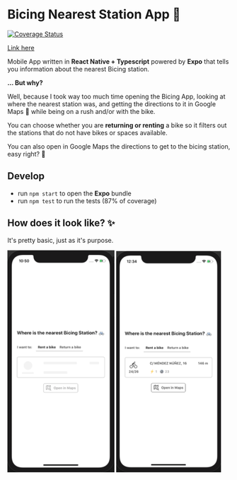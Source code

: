 # Bicing Nearest Station App 🚴
[![Coverage Status](https://coveralls.io/repos/github/aalises/bicing-nearest-station-app/badge.svg?branch=master)](https://coveralls.io/github/aalises/bicing-nearest-station-app?branch=master)

[Link here](https://expo.io/@yorkeutopy/bicing-nearest-station-app)

Mobile App written in **React Native + Typescript** powered by **Expo** that tells you information about the nearest Bicing station.

**... But why?**

Well, because I took way too much time opening the Bicing App, looking at where the nearest station was, and getting the directions to it in Google Maps 📍 while being on a rush and/or with the bike.

You can choose whether you are **returning or renting** a bike so it filters out the stations that do not have bikes or spaces available.

You can also open in Google Maps the directions to get to the bicing station, easy right? 💪

## Develop

- run `npm start` to open the **Expo** bundle
- run `npm test` to run the tests (87% of coverage)

## How does it look like? ✨

It's pretty basic, just as it's purpose.

<p float="left">
  <img src="./assets/images/Screenshot2.png" width="48%" />
  <img src="./assets/images/Screenshot1.png" width="47%" />
</p>

